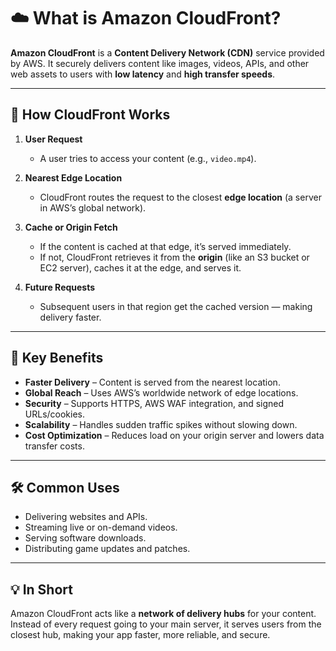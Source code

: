 # ☁️ What is Amazon CloudFront?

**Amazon CloudFront** is a **Content Delivery Network (CDN)** service provided by AWS. It securely delivers content like images, videos, APIs, and other web assets to users with **low latency** and **high transfer speeds**.

---

## 🚀 How CloudFront Works

1. **User Request**

   * A user tries to access your content (e.g., `video.mp4`).

2. **Nearest Edge Location**

   * CloudFront routes the request to the closest **edge location** (a server in AWS’s global network).

3. **Cache or Origin Fetch**

   * If the content is cached at that edge, it’s served immediately.
   * If not, CloudFront retrieves it from the **origin** (like an S3 bucket or EC2 server), caches it at the edge, and serves it.

4. **Future Requests**

   * Subsequent users in that region get the cached version — making delivery faster.

---

## 🎯 Key Benefits

* **Faster Delivery** – Content is served from the nearest location.
* **Global Reach** – Uses AWS’s worldwide network of edge locations.
* **Security** – Supports HTTPS, AWS WAF integration, and signed URLs/cookies.
* **Scalability** – Handles sudden traffic spikes without slowing down.
* **Cost Optimization** – Reduces load on your origin server and lowers data transfer costs.

---

## 🛠 Common Uses

* Delivering websites and APIs.
* Streaming live or on-demand videos.
* Serving software downloads.
* Distributing game updates and patches.

---

## 💡 In Short

Amazon CloudFront acts like a **network of delivery hubs** for your content. Instead of every request going to your main server, it serves users from the closest hub, making your app faster, more reliable, and secure.
